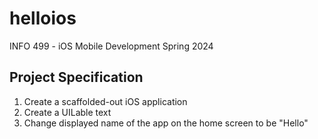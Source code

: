 # helloios
INFO 499 - iOS Mobile Development
Spring 2024

## Project Specification
1. Create a scaffolded-out iOS application
2. Create a UILable text
3. Change displayed name of the app on the home screen to be "Hello"
